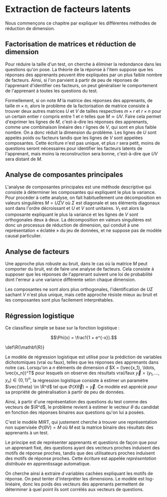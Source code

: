 # Extraction de facteurs latents

Nous commençons ce chapitre par expliquer les différentes méthodes de réduction de dimension.

## Factorisation de matrices et réduction de dimension

Pour réduire la taille d'un test, on cherche à éliminer la redondance dans les questions qu'on pose. La théorie de la réponse à l'item suppose que les réponses des apprenants peuvent être expliquées par un plus faible nombre de facteurs. Ainsi, si l'on parvient à partir de peu de réponses de l'apprenant d'identifier ces facteurs, on peut généraliser le comportement de l'apprenant à toutes les questions du test.

Formellement, si on note $M$ la matrice des réponses des apprenants, de taille $m \times n$, alors le problème de la factorisation de matrice consiste à trouver deux autres matrices $U$ et $V$ de tailles respectives $m \times r$ et $r \times n$ pour un certain entier $r$ compris entre 1 et $n$ telles que $M \simeq UV$. Faire cela permet d'exprimer les lignes de $M$, c'est-à-dire les réponses des apprenants, comme une combinaison linéaire des $r$ lignes de $V$, qui sont en plus faible nombre. On a donc réduit la dimension du problème. Les lignes de $U$ sont appelés poids ou facteurs tandis que les lignes de $V$ sont appelées composantes. Cette écriture n'est pas unique, et plus $r$ sera petit, moins de questions seront nécessaires pour identifier les facteurs latents de l'apprenant, mais moins la reconstruction sera bonne, c'est-à-dire que $UV$ sera distant de $M$.

## Analyse de composantes principales

L'analyse de composantes principales est une méthode descriptive qui consiste à déterminer les composantes qui expliquent le plus la variance. Pour procéder à cette analyse, on fait habituellement une décomposition en valeurs singulières $M = U \Sigma V$ où $\Sigma$ est diagonale et ses éléments diagonaux sont dans l'ordre décroissant et $U$ et $V$ sont unitaires. $V_1$ est alors la composante expliquant le plus la variance et les lignes de $V$ sont orthogonales deux à deux. La décomposition en valeurs singulières est donc un processus de réduction de dimension, qui conduit à une représentation « éclatée » du jeu de données, et ne suppose pas de modèle causal particulier.

## Analyse de facteurs

Une approche plus robuste au bruit, dans le cas où la matrice $M$ peut comporter du bruit, est de faire une analyse de facteurs. Cela consiste à supposer que les réponses de l'apprenant suivent une loi de probabilité dont l'erreur a une variance différente selon chaque dimension.

Les composantes ne sont alors plus orthogonales, l'identification de $U \Sigma$ sachant $V$ n'est plus unique, mais cette approche résiste mieux au bruit et les composantes sont plus facilement interprétables.

## Régression logistique

Ce classifieur simple se base sur la fonction logistique :

$$\Phi(x) = \frac1{1 + e^{-x}}.$$

\def\R{\mathbf{R}}

Le modèle de régression logistique est utilisé pour la prédiction de variables dichotomiques (vrai ou faux), telles que les réponses des apprenants dans notre cas. Lorsqu'on a $n$ éléments de dimension $d$ $X = (\vec{x_1}, \ldots, \vec{x_n})^T$ pour lesquels on observe des résultats vrai/faux $\vec{y} = (y_1, \ldots, y_n) \in \{0, 1\}^n$, la régression logistique consiste à estimer un paramètre $\vec{\theta} \in \R^d$ tel que $\Phi(X\vec{\theta}) = \vec{y}$. Ce modèle est apprécié pour sa propriété de généralisation à partir de peu de données.

Ainsi, à partir d'une représentation des questions du test comme des vecteurs de $\R^d$, le problème revient à estimer le vecteur $\theta$ du candidat en fonction des réponses binaires aux questions qu'on lui a posées. 

C'est le modèle MIRT, qui justement cherche à trouver une représentation non supervisée $\Phi(\Theta V) = M$ où $M$ est la matrice binaire des résultats des apprenants à un test.

Le principe est de représenter apprenants et questions de façon que pour un apprenant fixé, des questions ayant des vecteurs proches induisent des motifs de réponse proches, tandis que des utilisateurs proches induisent des motifs de réponse proches. Cette écriture est appelée *représentation distribuée* en apprentissage automatique.

On cherche ainsi à extraire $d$ variables cachées expliquant les motifs de réponse. On peut tenter d'interpréter les dimensions. Le modèle est log-linéaire, donc les poids des vecteurs des apprenants permettent de déterminer à quel point ils sont corrélés aux vecteurs de questions.

<!-- ## Extraction de q-matrice via factorisation de matrices positives

As a recall, non-negative matrix factorization tries to devise matrices with non-negative coefficients $W$ and $Q$ such that the original matrix $M$ verifies $M \simeq WQ^T$. But other matrix factorization techniques can be tried such as sparse PCA [@Zou2006], which tries to devise a factorization under the form $M \simeq WQ^T$ where $Q$ is sparse, the intuition being: only few knowledge components are involved in the resolution of one task. On the datasets we tried, the expert-specified q-matrix fit better than a q-matrix devised automatically using sparse PCA.

Ici on s'intéresse à écrire $M = WH$ où $W$ et $H$ n'ont que des coefficients positifs ou nuls et la norme de Frobenius $||M - WH||$ est minimisée. Ainsi il n'y a pas de compensation entre les composantes et les poids peuvent être facilement interprétés. -->
